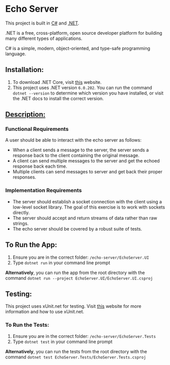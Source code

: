 # Echo Server

This project is built in [C#][3] and [.NET][2].

.NET is a free, cross-platform, open source developer platform for building many different types of applications.

C# is a simple, modern, object-oriented, and type-safe programming language.

## Installation:

1. To download .NET Core, visit [this][4] website.
2. This project uses .NET version `6.0.202`. You can run the command `dotnet --version` to determine which version you have installed, or visit the .NET docs to install the correct version.

## [Description:][1]

### Functional Requirements

A user should be able to interact with the echo server as follows:

- When a client sends a message to the server, the server sends a response back to the client containing the original message.
- A client can send multiple messages to the server and get the echoed response back each time.
- Multiple clients can send messages to server and get back their proper responses.

### Implementation Requirements

- The server should establish a socket connection with the client using a low-level socket library. The goal of this exercise is to work with sockets directly.
- The server should accept and return streams of data rather than raw strings.
- The echo server should be covered by a robust suite of tests.

## To Run the App:

1. Ensure you are in the correct folder: `/echo-server/EchoServer.UI`
2. Type `dotnet run` in your command line prompt

**Alternatively**, you can run the app from the root directory with the command `dotnet run --project EchoServer.UI/EchoServer.UI.csproj`

## Testing:

This project uses xUnit.net for testing. Visit [this][5] website for more information and how to use xUnit.net.

### To Run the Tests:

1. Ensure you are in the correct folder: `/echo-server/EchoServer.Tests`
2. Type `dotnet test` in your command line prompt

**Alternatively**, you can run the tests from the root directory with the command `dotnet test EchoServer.Tests/EchoServer.Tests.csproj`

[1]: https://github.com/8thlight/apprenticeship_syllabus/blob/4ac3c45640ca506038cfe5cd0a8562a65634f8e7/shared_resources/projects/http_server/01_beginner/echo_server.md
[2]: https://dotnet.microsoft.com/en-us/learn/dotnet/what-is-dotnet
[3]: https://docs.microsoft.com/en-us/dotnet/csharp/tour-of-csharp/
[4]: https://dotnet.microsoft.com/en-us/download
[5]: https://xunit.net/

